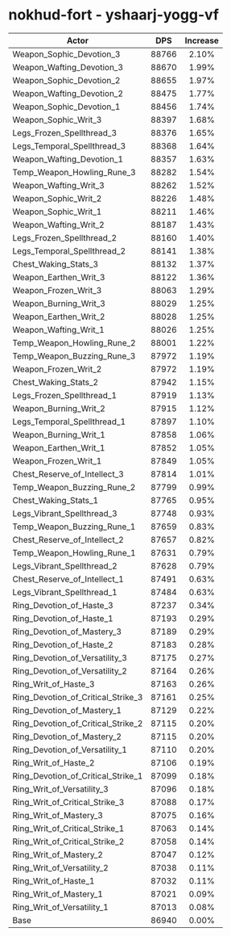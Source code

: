 # nokhud-fort - yshaarj-yogg-vf
| Actor | DPS | Increase |
|---|:---:|:---:|
|Weapon_Sophic_Devotion_3|88766|2.10%|
|Weapon_Wafting_Devotion_3|88670|1.99%|
|Weapon_Sophic_Devotion_2|88655|1.97%|
|Weapon_Wafting_Devotion_2|88475|1.77%|
|Weapon_Sophic_Devotion_1|88456|1.74%|
|Weapon_Sophic_Writ_3|88397|1.68%|
|Legs_Frozen_Spellthread_3|88376|1.65%|
|Legs_Temporal_Spellthread_3|88368|1.64%|
|Weapon_Wafting_Devotion_1|88357|1.63%|
|Temp_Weapon_Howling_Rune_3|88282|1.54%|
|Weapon_Wafting_Writ_3|88262|1.52%|
|Weapon_Sophic_Writ_2|88226|1.48%|
|Weapon_Sophic_Writ_1|88211|1.46%|
|Weapon_Wafting_Writ_2|88187|1.43%|
|Legs_Frozen_Spellthread_2|88160|1.40%|
|Legs_Temporal_Spellthread_2|88141|1.38%|
|Chest_Waking_Stats_3|88132|1.37%|
|Weapon_Earthen_Writ_3|88122|1.36%|
|Weapon_Frozen_Writ_3|88063|1.29%|
|Weapon_Burning_Writ_3|88029|1.25%|
|Weapon_Earthen_Writ_2|88028|1.25%|
|Weapon_Wafting_Writ_1|88026|1.25%|
|Temp_Weapon_Howling_Rune_2|88001|1.22%|
|Temp_Weapon_Buzzing_Rune_3|87972|1.19%|
|Weapon_Frozen_Writ_2|87972|1.19%|
|Chest_Waking_Stats_2|87942|1.15%|
|Legs_Frozen_Spellthread_1|87919|1.13%|
|Weapon_Burning_Writ_2|87915|1.12%|
|Legs_Temporal_Spellthread_1|87897|1.10%|
|Weapon_Burning_Writ_1|87858|1.06%|
|Weapon_Earthen_Writ_1|87852|1.05%|
|Weapon_Frozen_Writ_1|87849|1.05%|
|Chest_Reserve_of_Intellect_3|87814|1.01%|
|Temp_Weapon_Buzzing_Rune_2|87799|0.99%|
|Chest_Waking_Stats_1|87765|0.95%|
|Legs_Vibrant_Spellthread_3|87748|0.93%|
|Temp_Weapon_Buzzing_Rune_1|87659|0.83%|
|Chest_Reserve_of_Intellect_2|87657|0.82%|
|Temp_Weapon_Howling_Rune_1|87631|0.79%|
|Legs_Vibrant_Spellthread_2|87628|0.79%|
|Chest_Reserve_of_Intellect_1|87491|0.63%|
|Legs_Vibrant_Spellthread_1|87484|0.63%|
|Ring_Devotion_of_Haste_3|87237|0.34%|
|Ring_Devotion_of_Haste_1|87193|0.29%|
|Ring_Devotion_of_Mastery_3|87189|0.29%|
|Ring_Devotion_of_Haste_2|87183|0.28%|
|Ring_Devotion_of_Versatility_3|87175|0.27%|
|Ring_Devotion_of_Versatility_2|87164|0.26%|
|Ring_Writ_of_Haste_3|87163|0.26%|
|Ring_Devotion_of_Critical_Strike_3|87161|0.25%|
|Ring_Devotion_of_Mastery_1|87129|0.22%|
|Ring_Devotion_of_Critical_Strike_2|87115|0.20%|
|Ring_Devotion_of_Mastery_2|87115|0.20%|
|Ring_Devotion_of_Versatility_1|87110|0.20%|
|Ring_Writ_of_Haste_2|87106|0.19%|
|Ring_Devotion_of_Critical_Strike_1|87099|0.18%|
|Ring_Writ_of_Versatility_3|87096|0.18%|
|Ring_Writ_of_Critical_Strike_3|87088|0.17%|
|Ring_Writ_of_Mastery_3|87075|0.16%|
|Ring_Writ_of_Critical_Strike_1|87063|0.14%|
|Ring_Writ_of_Critical_Strike_2|87058|0.14%|
|Ring_Writ_of_Mastery_2|87047|0.12%|
|Ring_Writ_of_Versatility_2|87038|0.11%|
|Ring_Writ_of_Haste_1|87032|0.11%|
|Ring_Writ_of_Mastery_1|87021|0.09%|
|Ring_Writ_of_Versatility_1|87013|0.08%|
|Base|86940|0.00%|

